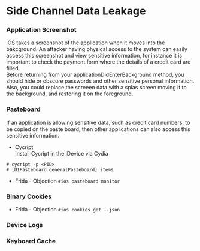 # Side Channel Data Leakage
### Application Screenshot
iOS takes a screenshot of the application when it moves into the bakcground. 
An attacker having physical access to the system can easily access this screenshot and view sensitive information, for instance it is important to check the payment form where the details of a credit card are filled. </br>
Before returning from your applicationDidEnterBackground method, you should hide or obscure passwords and other sensitive personal information. 
Also, you could replace the screeen data with a splas screen moving it to the background, and restoring it on the foreground. 

### Pasteboard
If an application is allowing sensitive data, such as credit card numbers, to be copied on the paste board, then other applications can also access this sensitive information. 
* Cycript </br>
Install Cycript in the iDevice via Cydia
```
# cycript -p <PID>
# [UIPasteboard generalPasteboard].items
```
* Frida - Objection `#ios pasteboard monitor`

### Binary Cookies
* Frida - Objection `#ios cookies get --json`

### Device Logs
### Keyboard Cache
